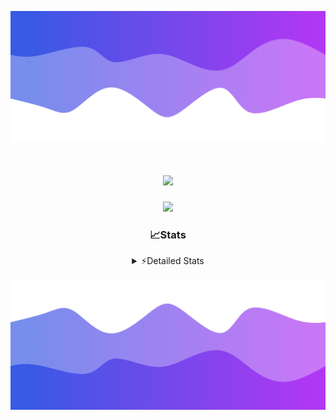 ![Header](./header.png)
<div align="center">

<h1 align="center">
  <a href="https://git.io/typing-svg">
    <img src="https://readme-typing-svg.herokuapp.com/?lines=Hello,+There!+%F0%9F%91%8B;This+is+chicho.;Owner+on+Ocean;&center=true&size=25">
  </a>
</h1>
  
<p align="center">
  <img src="https://lanyard.cnrad.dev/api/852683595378196480" />
</p>

### 📈Stats
<details>
    <summary> ⚡Detailed Stats</summary>
    <br/>

<!--START_SECTION:waka-->
![Code Time](http://img.shields.io/badge/Code%20Time-917%20hrs%2047%20mins-blue)

![Profile Views](http://img.shields.io/badge/Profile%20Views-10-blue)

**🐱 My GitHub Data** 

> 📦 104.2 kB Used in GitHub's Storage 
 > 
> 🏆 0 Contributions in the Year 2025
 > 
> 🚫 Not Opted to Hire
 > 
> 📜 15 Public Repositories 
 > 
> 🔑 10 Private Repositories 
 > 
**I'm a Night 🦉** 

```text
🌞 Morning                25 commits          ██░░░░░░░░░░░░░░░░░░░░░░░   06.08 % 
🌆 Daytime                66 commits          ████░░░░░░░░░░░░░░░░░░░░░   16.06 % 
🌃 Evening                174 commits         ███████████░░░░░░░░░░░░░░   42.34 % 
🌙 Night                  146 commits         █████████░░░░░░░░░░░░░░░░   35.52 % 
```
📅 **I'm Most Productive on Tuesday** 

```text
Monday                   26 commits          ██░░░░░░░░░░░░░░░░░░░░░░░   06.33 % 
Tuesday                  112 commits         ███████░░░░░░░░░░░░░░░░░░   27.25 % 
Wednesday                81 commits          █████░░░░░░░░░░░░░░░░░░░░   19.71 % 
Thursday                 65 commits          ████░░░░░░░░░░░░░░░░░░░░░   15.82 % 
Friday                   47 commits          ███░░░░░░░░░░░░░░░░░░░░░░   11.44 % 
Saturday                 43 commits          ███░░░░░░░░░░░░░░░░░░░░░░   10.46 % 
Sunday                   37 commits          ██░░░░░░░░░░░░░░░░░░░░░░░   09.00 % 
```


📊 **This Week I Spent My Time On** 

```text
🕑︎ Time Zone: America/Argentina/Buenos_Aires

💬 Programming Languages: 
TypeScript               6 hrs 8 mins        █████████████████░░░░░░░░   68.53 % 
Python                   1 hr 10 mins        ███░░░░░░░░░░░░░░░░░░░░░░   13.12 % 
HTML                     42 mins             ██░░░░░░░░░░░░░░░░░░░░░░░   07.93 % 
JSON                     40 mins             ██░░░░░░░░░░░░░░░░░░░░░░░   07.59 % 
JavaScript               11 mins             █░░░░░░░░░░░░░░░░░░░░░░░░   02.21 % 

🔥 Editors: 
Cursor                   7 hrs 1 min         ████████████████████░░░░░   78.41 % 
VS Code                  1 hr 56 mins        █████░░░░░░░░░░░░░░░░░░░░   21.59 % 

🐱‍💻 Projects: 
project                  6 hrs 16 mins       █████████████████░░░░░░░░   69.90 % 
Unknown Project          2 hrs 6 mins        ██████░░░░░░░░░░░░░░░░░░░   23.59 % 
ocean                    35 mins             ██░░░░░░░░░░░░░░░░░░░░░░░   06.51 % 

💻 Operating System: 
Windows                  8 hrs 58 mins       █████████████████████████   100.00 % 
```

**I Mostly Code in JavaScript** 

```text
JavaScript               8 repos             ██████░░░░░░░░░░░░░░░░░░░   25.81 % 
HTML                     7 repos             ██████░░░░░░░░░░░░░░░░░░░   22.58 % 
TypeScript               2 repos             ██░░░░░░░░░░░░░░░░░░░░░░░   06.45 % 
Astro                    1 repo              █░░░░░░░░░░░░░░░░░░░░░░░░   03.23 % 
SCSS                     1 repo              █░░░░░░░░░░░░░░░░░░░░░░░░   03.23 % 
```




 Last Updated on 09/01/2025 08:19:58 UTC
<!--END_SECTION:waka-->
</details>

![Footer](./footer.png)
